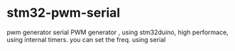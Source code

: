 # stm32-pwm-serial
pwm generator
serial PWM generator , using stm32duino, high performace, using internal timers. 
you can set the freq. using serial 
